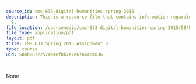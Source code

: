 ```yaml
---
course_id: cms-633-digital-humanities-spring-2015
description: This is a resource file that contains information regarding assignment
  8.
file_location: /coursemedia/cms-633-digital-humanities-spring-2015/584b88722574e4ef8b7e2e67644c4036_MITCMS_633S15_Assignment8.pdf
file_type: application/pdf
layout: pdf
title: CMS.633 Spring 2015 Assignment 8
type: course
uid: 584b88722574e4ef8b7e2e67644c4036

---
```

None